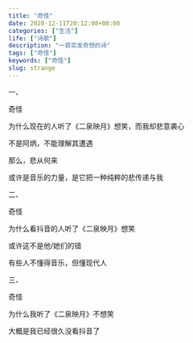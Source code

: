 ```yaml
---
title: "奇怪"
date: 2020-12-11T20:12:08+08:00
categories: ["生活"]
life: ["诗歌"]
description: "一首突发奇想的诗"
tags: ["奇怪"]
keywords: ["奇怪"]
slug: strange
---
```


一、

奇怪

为什么现在的人听了《二泉映月》想笑，而我却悲意袭心

不是阿炳，不能理解其遭遇

那么，悲从何来

或许是音乐的力量，是它把一种纯粹的悲传递与我

二、

奇怪

为什么看抖音的人听了《二泉映月》想笑

或许这不是他/她们的错

有些人不懂得音乐，但懂现代人

三、

奇怪

为什么我听了《二泉映月》不想笑

大概是我已经很久没看抖音了
